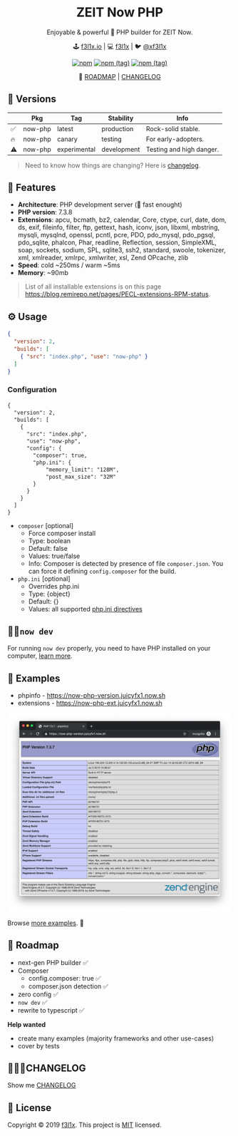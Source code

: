<h1 align=center>ZEIT Now PHP</h1>

<p align=center>
Enjoyable & powerful 🐘 PHP builder for ZEIT Now.
</p>

<p align=center>
🕹 <a href="https://f3l1x.io">f3l1x.io</a> | 💻 <a href="https://github.com/f3l1x">f3l1x</a> | 🐦 <a href="https://twitter.com/xf3l1x">@xf3l1x</a>
</p>

<p align=center>
    <a href="https://www.npmjs.com/package/now-php"><img alt="npm" src="https://img.shields.io/npm/dt/now-php?style=flat-square"></a>
    <a href="https://www.npmjs.com/package/now-php"><img alt="npm (tag)" src="https://img.shields.io/npm/v/now-php/latest?style=flat-square"></a>
    <a href="https://www.npmjs.com/package/now-php"><img alt="npm (tag)" src="https://img.shields.io/npm/v/now-php/canary?style=flat-square"></a>
</p>

<p align=center>
    🙋 <a href="#-roadmap">ROADMAP</a> | <a href="#changelog">CHANGELOG</a>
</p>

## 🐣 Versions

|    | Pkg     | Tag          | Stability   | Info                     |
|----|---------|--------------|-------------|--------------------------|
| ✅ | now-php | latest       | production  | Rock-solid stable.       |
| 🔥 | now-php | canary       | testing     | For early-adopters.      |
| ⚠️ | now-php | experimental | development | Testing and high danger. |

> Need to know how things are changing? Here is [changelog](./CHANGELOG.md).

## 🤗 Features

- **Architecture**: PHP development server (🚀 fast enought)
- **PHP version**: 7.3.8
- **Extensions**: apcu, bcmath, bz2, calendar, Core, ctype, curl, date, dom, ds, exif, fileinfo, filter, ftp, gettext, hash, iconv, json, libxml, mbstring, mysqli, mysqlnd, openssl, pcntl, pcre, PDO, pdo_mysql, pdo_pgsql, pdo_sqlite, phalcon, Phar, readline, Reflection, session, SimpleXML, soap, sockets, sodium, SPL, sqlite3, ssh2, standard, swoole, tokenizer, xml, xmlreader, xmlrpc, xmlwriter, xsl, Zend OPcache, zlib
- **Speed**: cold ~250ms / warm ~5ms
- **Memory**: ~90mb

> List of all installable extensions is on this page https://blog.remirepo.net/pages/PECL-extensions-RPM-status.

## ⚙️ Usage

```json
{
  "version": 2,
  "builds": [
    { "src": "index.php", "use": "now-php" }
  ]
}
```

### Configuration

```
{
  "version": 2,
  "builds": [
    {
      "src": "index.php",
      "use": "now-php",
      "config": {
        "composer": true,
        "php.ini": {
            "memory_limit": "128M",
            "post_max_size": "32M"
        }
      }
    }
  ]
}
```

- `composer` [optional]
  - Force composer install
  - Type: boolean
  - Default: false
  - Values: true/false
  - Info: Composer is detected by presence of file `composer.json`. You can force it defining `config.composer` for the build.
- `php.ini` [optional]
  - Overrides php.ini
  - Type: {object}
  - Default: {}
  - Values: all supported [php.ini directives](https://www.php.net/manual/en/ini.list.php)

## 👨‍💻`now dev`

For running `now dev` properly, you need to have PHP installed on your computer, [learn more](errors/now-dev-no-local-php.md).

## 👀 Examples

- phpinfo - https://now-php-version.juicyfx1.now.sh
- extensions - https://now-php-ext.juicyfx1.now.sh

![](docs/phpinfo.png)

Browse [more examples](examples). 👀

## 🚧 Roadmap

- next-gen PHP builder ✅
- Composer
  - config.composer: true ✅
  - composer.json detection ✅
- zero config ✅
- `now dev` ✅
- rewrite to typescript ✅

**Help wanted**

- create many examples (majority frameworks and other use-cases)
- cover by tests

## 👨🏻‍💻CHANGELOG

Show me [CHANGELOG](./CHANGELOG.md)

## 📝 License

Copyright © 2019 [f3l1x](https://github.com/f3l1x).
This project is [MIT](LICENSE) licensed.
